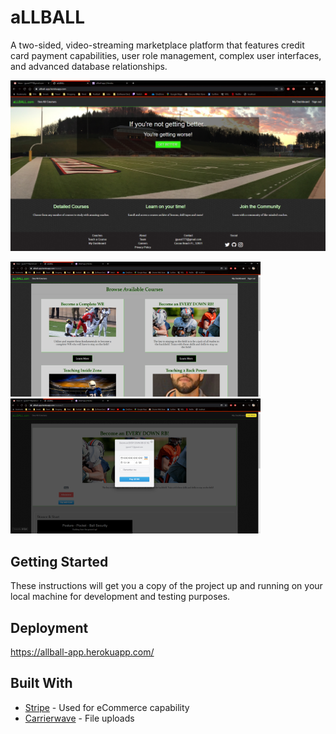 # aLLBALL

A two-sided, video-streaming marketplace platform that features credit card payment capabilities, user role management, complex user interfaces, and advanced database relationships.

<img src="images/index.PNG">

<img src="images/courses.PNG" width="400"> <img src="images/payment.PNG" width="400">

## Getting Started

These instructions will get you a copy of the project up and running on your local machine for development and testing purposes.

## Deployment

https://allball-app.herokuapp.com/

## Built With

* [Stripe](https://stripe.com/docs) - Used for eCommerce capability
* [Carrierwave](https://github.com/carrierwaveuploader/carrierwave) - File uploads
